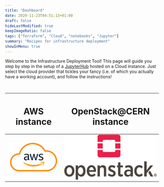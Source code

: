 ```yaml
---
title: "Dashboard"
date: 2020-11-23T04:51:13+01:00
draft: false
hideLastModified: true
keepImageRatio: false
tags: ["Terraform", "Cloud", "notebooks", "Jupyter"]
summary: "Recipes for infrastructure deployment"
showInMenu: true
---
```



Welcome to the Infrastructure Deployment Tool! 
This page will guide you step by step in the setup of a [JupyterHub](https://jupyter.org/hub) hosted on a Cloud instance.
Just select the cloud provider that tickles your fancy (i.e. of which you actually have a working account), and follow the instructions!

&nbsp;

| <h1><b>AWS instance</b></h1> | <h1><b>OpenStack@CERN instance</b></h1> |
|        :---:        |        :---:       |
| [![AWS](./images/Amazon-Web-Services-AWS-Logo.png)](https://gitlab.cern.ch/atlas-open-data-iac-qt-2021/aws_automated_jh_deployment/-/blob/master/README.md) | [![openstack](./images/OpenStack-Logo-Vertical.png)](https://gitlab.cern.ch/atlas-open-data-iac-qt-2021/automated_jh_deployment/-/blob/master/README.md) |


